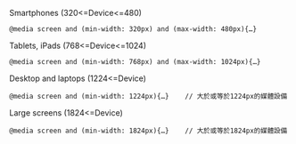 Smartphones (320<=Device<=480)
```
@media screen and (min-width: 320px) and (max-width: 480px){…}
```

Tablets, iPads (768<=Device<=1024)
```
@media screen and (min-width: 768px) and (max-width: 1024px){…}
```

Desktop and laptops (1224<=Device)
```
@media screen and (min-width: 1224px){…}	// 大於或等於1224px的媒體設備
```

Large screens (1824<=Device)
```
@media screen and (min-width: 1824px){…}	// 大於或等於1824px的媒體設備
```